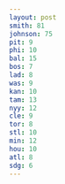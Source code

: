 ```yaml
---
layout: post
smith: 81
johnson: 75
pit: 9
phi: 10
bal: 15
bos: 7
lad: 8
was: 9
kan: 10
tam: 13
nyy: 12
cle: 9
tor: 8
stl: 10
min: 12
hou: 10
atl: 8
sdg: 6
---
```

